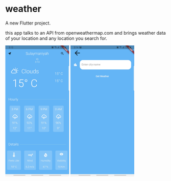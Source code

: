 # weather

A new Flutter project.

this app talks to an API from openweathermap.com and brings weather data of your location and any location you search for.

<img src="images/home.jpg" width="200" height="auto">

<img src="images/search.jpg" width="200" height="auto">
